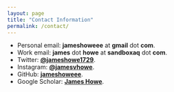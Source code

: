 ```yaml
---
layout: page
title: "Contact Information"
permalink: /contact/
---
```


* Personal email: **jameshoweee** at **gmail** dot **com**.
* Work email: **james** dot **howe** at **sandboxaq** dot **com**.
* Twitter: **[@jameshowe1729](https://twitter.com/JamesHowe1729)**.
* Instagram: **[@jamesvhowe](https://www.instagram.com/jamesvhowe/)**.
* GitHub: **[jameshoweee](https://github.com/jameshoweee)**.
* Google Scholar: **[James Howe](https://scholar.google.co.uk/citations?user=LItUNn4AAAAJ&hl=en)**.
